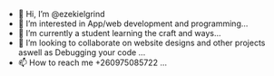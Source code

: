 - 👋 Hi, I’m @ezekielgrind
- 👀 I’m interested in App/web development and programming...
- 🌱 I’m currently a student learning the craft and ways...
- 💞️ I’m looking to collaborate on website designs and other projects aswell as Debugging your code ...
- 📫 How to reach me +260975085722 ...

<!---
ezekielgrind/ezekielgrind is a ✨ special ✨ repository because its `README.md` (this file) appears on your GitHub profile.
You can click the Preview link to take a look at your changes.
--->
